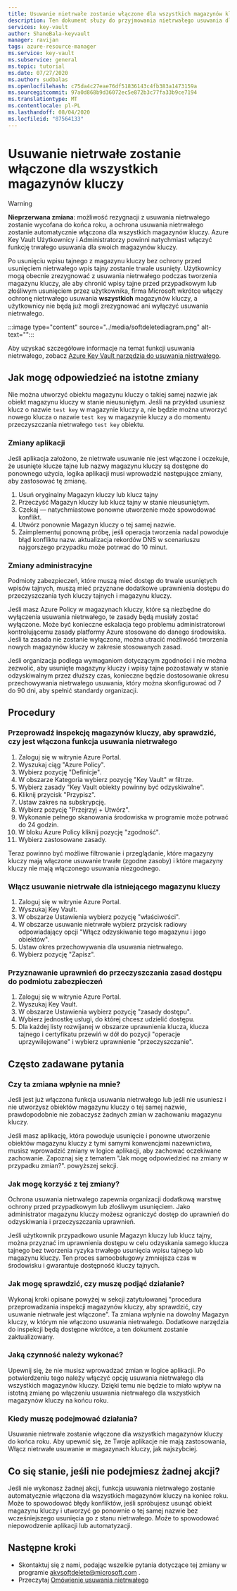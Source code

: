 ```yaml
---
title: Usuwanie nietrwałe zostanie włączone dla wszystkich magazynów kluczy Azure | Microsoft Docs
description: Ten dokument służy do przyjmowania nietrwałego usuwania dla wszystkich magazynów kluczy.
services: key-vault
author: ShaneBala-keyvault
manager: ravijan
tags: azure-resource-manager
ms.service: key-vault
ms.subservice: general
ms.topic: tutorial
ms.date: 07/27/2020
ms.author: sudbalas
ms.openlocfilehash: c75da4c27eae76df51836143c4fb383a1473159a
ms.sourcegitcommit: 97a0d868b9d36072ec5e872b3c77fa33b9ce7194
ms.translationtype: MT
ms.contentlocale: pl-PL
ms.lasthandoff: 08/04/2020
ms.locfileid: "87564133"
---
```

# <a name="soft-delete-will-be-enabled-on-all-key-vaults"></a>Usuwanie nietrwałe zostanie włączone dla wszystkich magazynów kluczy

> [!WARNING]
> **Nieprzerwana zmiana**: możliwość rezygnacji z usuwania nietrwałego zostanie wycofana do końca roku, a ochrona usuwania nietrwałego zostanie automatycznie włączona dla wszystkich magazynów kluczy.  Azure Key Vault Użytkownicy i Administratorzy powinni natychmiast włączyć funkcję trwałego usuwania dla swoich magazynów kluczy.

Po usunięciu wpisu tajnego z magazynu kluczy bez ochrony przed usunięciem nietrwałego wpis tajny zostanie trwale usunięty. Użytkownicy mogą obecnie zrezygnować z usuwania nietrwałego podczas tworzenia magazynu kluczy, ale aby chronić wpisy tajne przed przypadkowym lub złośliwym usunięciem przez użytkownika, firma Microsoft wkrótce włączy ochronę nietrwałego usuwania **wszystkich** magazynów kluczy, a użytkownicy nie będą już mogli zrezygnować ani wyłączyć usuwania nietrwałego.

:::image type="content" source="../media/softdeletediagram.png" alt-text="<tekst alternatywny>":::

Aby uzyskać szczegółowe informacje na temat funkcji usuwania nietrwałego, zobacz [Azure Key Vault narzędzia do usuwania nietrwałego](soft-delete-overview.md).

## <a name="how-do-i-respond-to-breaking-changes"></a>Jak mogę odpowiedzieć na istotne zmiany

Nie można utworzyć obiektu magazynu kluczy o takiej samej nazwie jak obiekt magazynu kluczy w stanie nieusuniętym.  Jeśli na przykład usuniesz klucz o nazwie `test key` w magazynie kluczy a, nie będzie można utworzyć nowego klucza o nazwie `test key` w magazynie kluczy a do momentu przeczyszczania nietrwałego `test key` obiektu.

### <a name="application-changes"></a>Zmiany aplikacji

Jeśli aplikacja założono, że nietrwałe usuwanie nie jest włączone i oczekuje, że usunięte klucze tajne lub nazwy magazynu kluczy są dostępne do ponownego użycia, logika aplikacji musi wprowadzić następujące zmiany, aby zastosować tę zmianę.

1. Usuń oryginalny Magazyn kluczy lub klucz tajny
2. Przeczyść Magazyn kluczy lub klucz tajny w stanie nieusuniętym.
3. Czekaj — natychmiastowe ponowne utworzenie może spowodować konflikt.
4. Utwórz ponownie Magazyn kluczy o tej samej nazwie.
5. Zaimplementuj ponowną próbę, jeśli operacja tworzenia nadal powoduje błąd konfliktu nazw. aktualizacja rekordów DNS w scenariuszu najgorszego przypadku może potrwać do 10 minut.

### <a name="administration-changes"></a>Zmiany administracyjne

Podmioty zabezpieczeń, które muszą mieć dostęp do trwale usuniętych wpisów tajnych, muszą mieć przyznane dodatkowe uprawnienia dostępu do przeczyszczania tych kluczy tajnych i magazynu kluczy.

Jeśli masz Azure Policy w magazynach kluczy, które są niezbędne do wyłączenia usuwania nietrwałego, te zasady będą musiały zostać wyłączone.  Może być konieczne eskalacja tego problemu administratorowi kontrolującemu zasady platformy Azure stosowane do danego środowiska. Jeśli ta zasada nie zostanie wyłączona, można utracić możliwość tworzenia nowych magazynów kluczy w zakresie stosowanych zasad.

Jeśli organizacja podlega wymaganiom dotyczącym zgodności i nie można zezwolić, aby usunięte magazyny kluczy i wpisy tajne pozostawały w stanie odzyskiwalnym przez dłuższy czas, konieczne będzie dostosowanie okresu przechowywania nietrwałego usuwania, który można skonfigurować od 7 do 90 dni, aby spełnić standardy organizacji.

## <a name="procedures"></a>Procedury

### <a name="audit-your-key-vaults-to-check-if-soft-delete-is-enabled"></a>Przeprowadź inspekcję magazynów kluczy, aby sprawdzić, czy jest włączona funkcja usuwania nietrwałego

1. Zaloguj się w witrynie Azure Portal.
2. Wyszukaj ciąg "Azure Policy".
3. Wybierz pozycję "Definicje".
4. W obszarze Kategoria wybierz pozycję "Key Vault" w filtrze.
5. Wybierz zasady "Key Vault obiekty powinny być odzyskiwalne".
6. Kliknij przycisk "Przypisz".
7. Ustaw zakres na subskrypcję.
8. Wybierz pozycję "Przejrzyj + Utwórz".
9. Wykonanie pełnego skanowania środowiska w programie może potrwać do 24 godzin.
10. W bloku Azure Policy kliknij pozycję "zgodność".
11. Wybierz zastosowane zasady.

Teraz powinno być możliwe filtrowanie i przeglądanie, które magazyny kluczy mają włączone usuwanie trwałe (zgodne zasoby) i które magazyny kluczy nie mają włączonego usuwania niezgodnego.

### <a name="turn-on-soft-delete-for-an-existing-key-vault"></a>Włącz usuwanie nietrwałe dla istniejącego magazynu kluczy

1. Zaloguj się w witrynie Azure Portal.
2. Wyszukaj Key Vault.
3. W obszarze Ustawienia wybierz pozycję "właściwości".
4. W obszarze usuwanie nietrwałe wybierz przycisk radiowy odpowiadający opcji "Włącz odzyskiwanie tego magazynu i jego obiektów".
5. Ustaw okres przechowywania dla usuwania nietrwałego.
6. Wybierz pozycję "Zapisz".

### <a name="grant-purge-access-policy-permissions-to-a-security-principal"></a>Przyznawanie uprawnień do przeczyszczania zasad dostępu do podmiotu zabezpieczeń

1. Zaloguj się w witrynie Azure Portal.
2. Wyszukaj Key Vault.
3. W obszarze Ustawienia wybierz pozycję "zasady dostępu".
4. Wybierz jednostkę usługi, do której chcesz udzielić dostępu.
5. Dla każdej listy rozwijanej w obszarze uprawnienia klucza, klucza tajnego i certyfikatu przewiń w dół do pozycji "operacje uprzywilejowane" i wybierz uprawnienie "przeczyszczanie".

## <a name="frequently-asked-questions"></a>Często zadawane pytania

### <a name="does-this-change-affect-me"></a>Czy ta zmiana wpłynie na mnie?

Jeśli jest już włączona funkcja usuwania nietrwałego lub jeśli nie usuniesz i nie utworzysz obiektów magazynu kluczy o tej samej nazwie, prawdopodobnie nie zobaczysz żadnych zmian w zachowaniu magazynu kluczy.

Jeśli masz aplikację, która powoduje usunięcie i ponowne utworzenie obiektów magazynu kluczy z tymi samymi konwencjami nazewnictwa, musisz wprowadzić zmiany w logice aplikacji, aby zachować oczekiwane zachowanie. Zapoznaj się z tematem "Jak mogę odpowiedzieć na zmiany w przypadku zmian?". powyższej sekcji.

### <a name="how-do-i-benefit-from-this-change"></a>Jak mogę korzyść z tej zmiany?

Ochrona usuwania nietrwałego zapewnia organizacji dodatkową warstwę ochrony przed przypadkowym lub złośliwym usunięciem. Jako administrator magazynu kluczy możesz ograniczyć dostęp do uprawnień do odzyskiwania i przeczyszczania uprawnień.

Jeśli użytkownik przypadkowo usunie Magazyn kluczy lub klucz tajny, można przyznać im uprawnienia dostępu w celu odzyskania samego klucza tajnego bez tworzenia ryzyka trwałego usunięcia wpisu tajnego lub magazynu kluczy. Ten proces samoobsługowy zmniejsza czas w środowisku i gwarantuje dostępność kluczy tajnych.

### <a name="how-do-i-find-out-if-i-need-to-take-action"></a>Jak mogę sprawdzić, czy muszę podjąć działanie?

Wykonaj kroki opisane powyżej w sekcji zatytułowanej "procedura przeprowadzania inspekcji magazynów kluczy, aby sprawdzić, czy usuwanie nietrwałe jest włączone". Ta zmiana wpłynie na dowolny Magazyn kluczy, w którym nie włączono usuwania nietrwałego. Dodatkowe narzędzia do inspekcji będą dostępne wkrótce, a ten dokument zostanie zaktualizowany.

### <a name="what-action-do-i-need-to-take"></a>Jaką czynność należy wykonać?

Upewnij się, że nie musisz wprowadzać zmian w logice aplikacji. Po potwierdzeniu tego należy włączyć opcję usuwania nietrwałego dla wszystkich magazynów kluczy. Dzięki temu nie będzie to miało wpływ na istotną zmianę po włączeniu usuwania nietrwałego dla wszystkich magazynów kluczy na końcu roku.

### <a name="by-when-do-i-need-to-take-action"></a>Kiedy muszę podejmować działania?

Usuwanie nietrwałe zostanie włączone dla wszystkich magazynów kluczy do końca roku. Aby upewnić się, że Twoje aplikacje nie mają zastosowania, Włącz nietrwałe usuwanie w magazynach kluczy, jak najszybciej.

## <a name="what-will-happen-if-i-dont-take-any-action"></a>Co się stanie, jeśli nie podejmiesz żadnej akcji?

Jeśli nie wykonasz żadnej akcji, funkcja usuwania nietrwałego zostanie automatycznie włączona dla wszystkich magazynów kluczy na koniec roku. Może to spowodować błędy konfliktów, jeśli spróbujesz usunąć obiekt magazynu kluczy i utworzyć go ponownie o tej samej nazwie bez wcześniejszego usunięcia go z stanu nietrwałego. Może to spowodować niepowodzenie aplikacji lub automatyzacji.

## <a name="next-steps"></a>Następne kroki

- Skontaktuj się z nami, podając wszelkie pytania dotyczące tej zmiany w programie [akvsoftdelete@microsoft.com](mailto:akvsoftdelete@microsoft.com) .
- Przeczytaj [Omówienie usuwania nietrwałego](soft-delete-overview.md)
